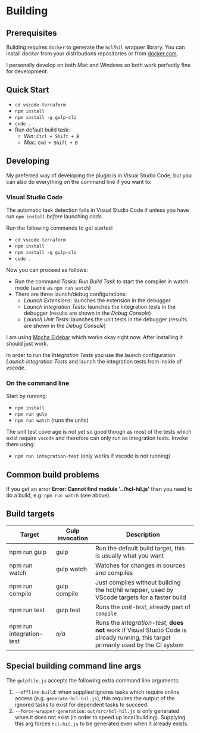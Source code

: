 # Building

## Prerequisites

Building requires `docker` to generate the `hcl`/`hil` wrapper library. You can
install *docker* from your distributions repositories or from [docker.com](https://www.docker.com).

I personally develop on both Mac and Windows so both work perfectly fine for development.

## Quick Start

- `cd vscode-terraform`
- `npm install`
- `npm install -g gulp-cli`
- `code .`
- Run default build task:
  - *Win*: `Ctrl + Shift + B`
  - *Mac*: `Cmd + Shift + B`

## Developing

My preferred way of developing the plugin is in Visual Studio Code, but you can also do everything on the command line if you want to:

### Visual Studio Code

The automatic task detection fails in Visual Studio Code if unless you have run `npm install` *before* launching *code*.

Run the following commands to get started:

- `cd vscode-terraform`
- `npm install`
- `npm install -g gulp-cli`
- `code .`

Now you can proceed as follows:

- Run the command *Tasks: Run Build Task* to start the compiler in watch mode (same as `npm run watch`)
- There are three launch/debug configurations:
  - *Launch Extensions*: launches the extension in the debugger
  - *Launch Integration Tests*: launches the integration tests in the debugger (results are shown in the *Debug Console*)
  - *Launch Unit Tests*: launches the unit tests in the debugger (results are shown in the *Debug Console*)

I am using [Mocha Sidebar](https://marketplace.visualstudio.com/items?itemName=maty.vscode-mocha-sidebar) which works okay right now. After installing it should just work.

In order to run the _Integration Tests_ you use the launch configuration *Launch Integration Tests* and launch the integration tests from inside of *vscode*.

### On the command line

Start by running:

- `npm install`
- `npm run gulp`
- `npm run watch` (runs the units)

The unit test coverage is not yet so good though as most of the tests which exist require `vscode` and therefore can only run as integration tests. Invoke them using:

- `npm run integration-test` (only works if vscode is not running)

## Common build problems

If you get an error **Error: Cannot find module '../hcl-hil.js'** then you need to do a build, e.g. `npm run watch` (see above).

## Build targets

|Target                  |Gulp invocation  |Description  |
|------------------------|-----------------|-------------|
|npm run gulp            |gulp             |Run the default build target, this is usually what you want|
|npm run watch           |gulp watch       |Watches for changes in sources and compiles|
|npm run compile         |gulp compile     |Just compiles without building the hcl/hil wrapper, used by VScode targets for a faster build|
|npm run test            |gulp test        |Runs the *unit-test*, already part of `compile`|
|npm run integration-test|*n/a*            |Runs the *integration-test*, **does not** work if Visual Studio Code is already running, this target primarily used by the CI system|

## Special building command line args

The `gulpfile.js` accepts the following extra command line arguments:

1. `--offline-build`: when supplied ignores tasks which require online access (e.g. `generate-hcl-hil.js`), this requires the output of the ignored tasks to exist for dependent tasks to succeed.
1. `--force-wrapper-generation`: `out/src/hcl-hil.js` is only generated when it does not exist (in order to speed up local building). Supplying this arg forces `hcl-hil.js` to be generated even when it already exists.

